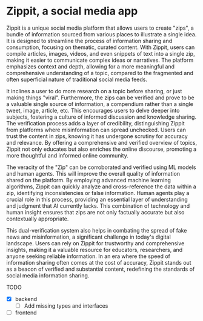 # Zippit, a social media app

Zippit is a unique social media platform that allows users to create "zips", a bundle of information sourced from various places to illustrate a single idea. It is designed to streamline the process of information sharing and consumption, focusing on thematic, curated content. With Zippit, users can compile articles, images, videos, and even snippets of text into a single zip, making it easier to communicate complex ideas or narratives. The platform emphasizes context and depth, allowing for a more meaningful and comprehensive understanding of a topic, compared to the fragmented and often superficial nature of traditional social media feeds.

It inclines a user to do more research on a topic before sharing, or just making things "viral". Furthermore, the zips can be verified and prove to be a valuable single source of information, a compendium rather than a single tweet, image, article, etc. This encourages users to delve deeper into subjects, fostering a culture of informed discussion and knowledge sharing. The verification process adds a layer of credibility, distinguishing Zippit from platforms where misinformation can spread unchecked. Users can trust the content in zips, knowing it has undergone scrutiny for accuracy and relevance. By offering a comprehensive and verified overview of topics, Zippit not only educates but also enriches the online discourse, promoting a more thoughtful and informed online community.

The veracity of the "Zip" can be corroborated and verified using ML models and human agents. This will improve the overall quality of information shared on the platform. By employing advanced machine learning algorithms, Zippit can quickly analyze and cross-reference the data within a zip, identifying inconsistencies or false information. Human agents play a crucial role in this process, providing an essential layer of understanding and judgment that AI currently lacks. This combination of technology and human insight ensures that zips are not only factually accurate but also contextually appropriate.

This dual-verification system also helps in combating the spread of fake news and misinformation, a significant challenge in today's digital landscape. Users can rely on Zippit for trustworthy and comprehensive insights, making it a valuable resource for educators, researchers, and anyone seeking reliable information. In an era where the speed of information sharing often comes at the cost of accuracy, Zippit stands out as a beacon of verified and substantial content, redefining the standards of social media information sharing.

TODO
- [x] backend
  - [ ] Add missing types and interfaces
- [ ] frontend
